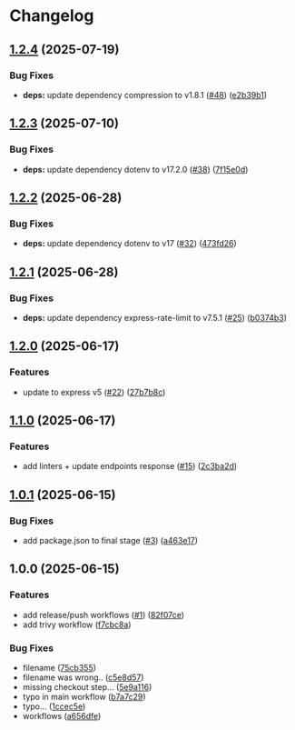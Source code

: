 # Changelog

## [1.2.4](https://github.com/Jdavid77/ryanair-api/compare/v1.2.3...v1.2.4) (2025-07-19)


### Bug Fixes

* **deps:** update dependency compression to v1.8.1 ([#48](https://github.com/Jdavid77/ryanair-api/issues/48)) ([e2b39b1](https://github.com/Jdavid77/ryanair-api/commit/e2b39b10e55a8d7f94d4726ee3b47ae8059cadde))

## [1.2.3](https://github.com/Jdavid77/ryanair-api/compare/v1.2.2...v1.2.3) (2025-07-10)


### Bug Fixes

* **deps:** update dependency dotenv to v17.2.0 ([#38](https://github.com/Jdavid77/ryanair-api/issues/38)) ([7f15e0d](https://github.com/Jdavid77/ryanair-api/commit/7f15e0dfc015d4517c6c1b331993398d1a2edd83))

## [1.2.2](https://github.com/Jdavid77/ryanair-api/compare/v1.2.1...v1.2.2) (2025-06-28)


### Bug Fixes

* **deps:** update dependency dotenv to v17 ([#32](https://github.com/Jdavid77/ryanair-api/issues/32)) ([473fd26](https://github.com/Jdavid77/ryanair-api/commit/473fd263c25d74e780f409d8877b3ec29da48ab4))

## [1.2.1](https://github.com/Jdavid77/ryanair-api/compare/v1.2.0...v1.2.1) (2025-06-28)


### Bug Fixes

* **deps:** update dependency express-rate-limit to v7.5.1 ([#25](https://github.com/Jdavid77/ryanair-api/issues/25)) ([b0374b3](https://github.com/Jdavid77/ryanair-api/commit/b0374b32aed734b3ed70cfa1f99fa3a55f74e021))

## [1.2.0](https://github.com/Jdavid77/ryanair-api/compare/v1.1.0...v1.2.0) (2025-06-17)


### Features

* update to express v5 ([#22](https://github.com/Jdavid77/ryanair-api/issues/22)) ([27b7b8c](https://github.com/Jdavid77/ryanair-api/commit/27b7b8cf0805ef73a7e2b6dbee7f12e4a9b9a247))

## [1.1.0](https://github.com/Jdavid77/ryanair-api/compare/v1.0.1...v1.1.0) (2025-06-17)


### Features

* add linters + update endpoints response ([#15](https://github.com/Jdavid77/ryanair-api/issues/15)) ([2c3ba2d](https://github.com/Jdavid77/ryanair-api/commit/2c3ba2d88379d4760745e97a51d7414e5093456f))

## [1.0.1](https://github.com/Jdavid77/ryanair-api/compare/v1.0.0...v1.0.1) (2025-06-15)

### Bug Fixes

- add package.json to final stage ([#3](https://github.com/Jdavid77/ryanair-api/issues/3)) ([a463e17](https://github.com/Jdavid77/ryanair-api/commit/a463e17ac81677f7bdb122dfe9a6c018b4a7c0fc))

## 1.0.0 (2025-06-15)

### Features

- add release/push workflows ([#1](https://github.com/Jdavid77/ryanair-api/issues/1)) ([82f07ce](https://github.com/Jdavid77/ryanair-api/commit/82f07ce43540f6dc6075617480b9d92d5bce251f))
- add trivy workflow ([f7cbc8a](https://github.com/Jdavid77/ryanair-api/commit/f7cbc8aa4d7bfbeebc70db57d11c9df64d356add))

### Bug Fixes

- filename ([75cb355](https://github.com/Jdavid77/ryanair-api/commit/75cb355e90870f27c22a39832b0afaac37f1f958))
- filename was wrong.. ([c5e8d57](https://github.com/Jdavid77/ryanair-api/commit/c5e8d57b3719de56fa9e0dd70fd9ba3a93365618))
- missing checkout step... ([5e9a116](https://github.com/Jdavid77/ryanair-api/commit/5e9a116a99d3ad5edf317ef04f881c119ea0ed3b))
- typo in main workflow ([b7a7c29](https://github.com/Jdavid77/ryanair-api/commit/b7a7c29e7afadbd3a39141a463d38722af7bf842))
- typo... ([1ccec5e](https://github.com/Jdavid77/ryanair-api/commit/1ccec5eb5ab4ac71356df34d84e1a92b8716df56))
- workflows ([a656dfe](https://github.com/Jdavid77/ryanair-api/commit/a656dfe37d7ae513cda06f4ddf7a7799ba4100ec))
